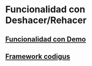 # Funcionalidad con Deshacer/Rehacer
## [Funcionalidad con Demo](d1demo/README.md)
## [Framework codigus](d2frameGUS/README.md)